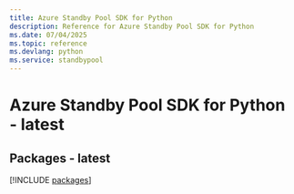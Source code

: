 ```yaml
---
title: Azure Standby Pool SDK for Python
description: Reference for Azure Standby Pool SDK for Python
ms.date: 07/04/2025
ms.topic: reference
ms.devlang: python
ms.service: standbypool
---
```

# Azure Standby Pool SDK for Python - latest
## Packages - latest
[!INCLUDE [packages](standby-pool-index.md)]